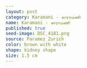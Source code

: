 ```yaml
---
layout: post
category: Karamani - காராமணி
name: Karamani - காராமணி
published: true
seed-image: DSC_4181.png
source: Paramez Zurich
color: brown with white
shape: kidney shape
size: 1.5 cm
---
```




<!--more-->
